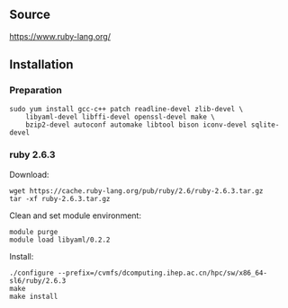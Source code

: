 ## Source

<https://www.ruby-lang.org/>


## Installation

### Preparation
```
sudo yum install gcc-c++ patch readline-devel zlib-devel \
    libyaml-devel libffi-devel openssl-devel make \
    bzip2-devel autoconf automake libtool bison iconv-devel sqlite-devel
```

### ruby 2.6.3

Download:

```
wget https://cache.ruby-lang.org/pub/ruby/2.6/ruby-2.6.3.tar.gz
tar -xf ruby-2.6.3.tar.gz
```

Clean and set module environment:

```
module purge
module load libyaml/0.2.2
```

Install:

```
./configure --prefix=/cvmfs/dcomputing.ihep.ac.cn/hpc/sw/x86_64-sl6/ruby/2.6.3
make
make install
```
